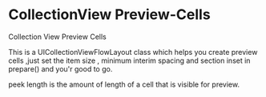 # CollectionView Preview-Cells
Collection View Preview Cells

This is a UICollectionViewFlowLayout class which helps you create preview cells ,just set the item size , minimum interim spacing and section inset in prepare() and you'r good to go.

peek length is the amount of length of a cell that is visible for preview.
